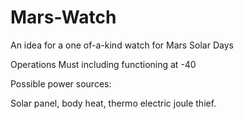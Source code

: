 # Mars-Watch
An idea for a one of-a-kind watch for Mars Solar Days


Operations Must including functioning at -40 




Possible power sources:

Solar panel, 
body heat, 
thermo electric joule thief.
